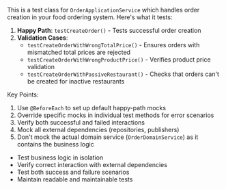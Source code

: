 This is a test class for `OrderApplicationService` which handles order creation in your food ordering system. Here's what it tests:

1. **Happy Path**: `testCreateOrder()` - Tests successful order creation
2. **Validation Cases**:
   - `testCreateOrderWithWrongTotalPrice()` - Ensures orders with mismatched total prices are rejected
   - `testCreateOrderWithWrongProductPrice()` - Verifies product price validation
   - `testCreateOrderWithPassiveRestaurant()` - Checks that orders can't be created for inactive restaurants

Key Points:
1. Use `@BeforeEach` to set up default happy-path mocks
2. Override specific mocks in individual test methods for error scenarios
3. Verify both successful and failed interactions
4. Mock all external dependencies (repositories, publishers)
5. Don't mock the actual domain service (`OrderDomainService`) as it contains the business logic 

- Test business logic in isolation
- Verify correct interaction with external dependencies
- Test both success and failure scenarios
- Maintain readable and maintainable tests